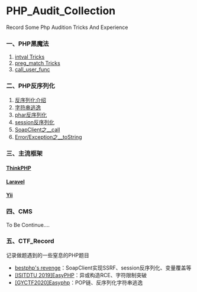 # PHP_Audit_Collection
Record Some Php Audition Tricks And Experience

### 一、PHP黑魔法

1. <a href="https://github.com/p4d0rn/PHP_Audit_Collection/blob/main/Part1_PHP%E7%9A%84%E9%BB%91%E9%AD%94%E6%B3%95/intval.md">intval Tricks</a>
2. <a href="https://github.com/p4d0rn/PHP_Audit_Collection/blob/main/Part1_PHP%E7%9A%84%E9%BB%91%E9%AD%94%E6%B3%95/preg_match.md">preg_match Tricks</a>
3. <a href="https://github.com/p4d0rn/PHP_Audit_Collection/blob/main/Part1_PHP%E7%9A%84%E9%BB%91%E9%AD%94%E6%B3%95/call_user_func.md">call_user_func</a>

### 二、PHP反序列化

1. <a href="https://github.com/p4d0rn/PHP_Audit_Collection/blob/main/Part2_PHP%E5%8F%8D%E5%BA%8F%E5%88%97%E5%8C%96/%E5%8F%8D%E5%BA%8F%E5%88%97%E5%8C%96%E7%AE%80%E4%BB%8B.md">反序列化介绍</a>
2. <a href="https://github.com/p4d0rn/PHP_Audit_Collection/blob/main/Part2_PHP%E5%8F%8D%E5%BA%8F%E5%88%97%E5%8C%96/%E5%8F%8D%E5%BA%8F%E5%88%97%E5%8C%96%E5%AD%97%E7%AC%A6%E4%B8%B2%E9%80%83%E9%80%B8.md">字符串逃逸</a>
3. <a href="https://github.com/p4d0rn/PHP_Audit_Collection/blob/main/Part2_PHP%E5%8F%8D%E5%BA%8F%E5%88%97%E5%8C%96/Phar%E5%8F%8D%E5%BA%8F%E5%88%97%E5%8C%96.md">phar反序列化</a>
4. <a href="https://github.com/p4d0rn/PHP_Audit_Collection/blob/main/Part2_PHP%E5%8F%8D%E5%BA%8F%E5%88%97%E5%8C%96/session%E5%8F%8D%E5%BA%8F%E5%88%97%E5%8C%96.md">session反序列化</a>
5. <a href="https://github.com/p4d0rn/PHP_Audit_Collection/blob/main/Part2_PHP%E5%8F%8D%E5%BA%8F%E5%88%97%E5%8C%96/SoapCLient%E5%8F%8D%E5%BA%8F%E5%88%97%E5%8C%96.md">SoapClient之__call</a>
6. <a href="https://github.com/p4d0rn/PHP_Audit_Collection/blob/main/Part2_PHP%E5%8F%8D%E5%BA%8F%E5%88%97%E5%8C%96/PHP%E5%8E%9F%E7%94%9F%E7%B1%BBError%2BException.md">Error/Exception之__toString</a>

### 三、主流框架

#### <a href="https://github.com/p4d0rn/PHP_Audit_Collection/tree/main/Part3_ThinkPHP">ThinkPHP</a>

#### <a href="https://github.com/p4d0rn/PHP_Audit_Collection/tree/main/Part4_Laravel">Laravel</a>

#### <a href="https://github.com/p4d0rn/PHP_Audit_Collection/tree/main/Part5_Yii">Yii</a>

### 四、CMS

To Be Continue....

### 五、CTF_Record

记录做题遇到的一些窒息的PHP题目

* <a href="https://github.com/p4d0rn/PHP_Audit_Collection/blob/main/Part7_CTFRecord/bestphp's%20revenge.md">bestphp's revenge</a>：SoapClient实现SSRF、session反序列化、变量覆盖等
* <a href="https://github.com/p4d0rn/PHP_Audit_Collection/blob/main/Part7_CTFRecord/%5BISITDTU%202019%5DEasyPHP.md">[ISITDTU 2019\]EasyPHP</a>：异或构造RCE、字符限制突破
* <a href="https://github.com/p4d0rn/PHP_Audit_Collection/blob/main/Part7_CTFRecord/%5BGYCTF2020%5DEasyphp.md">[GYCTF2020\]Easyphp</a>：POP链、反序列化字符串逃逸
